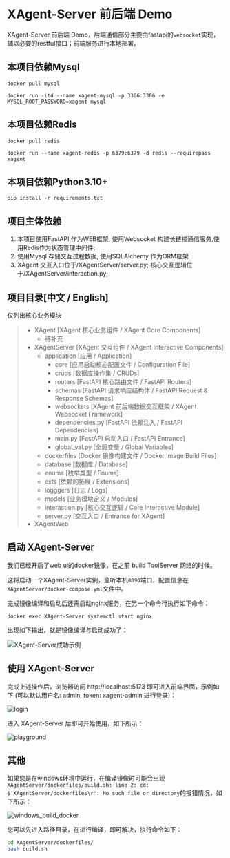 # XAgent-Server 前后端 Demo

XAgent-Server 前后端 Demo，后端通信部分主要由fastapi的`websocket`实现，辅以必要的restful接口；前端服务进行本地部署。

## 本项目依赖Mysql
```shell
docker pull mysql

docker run -itd --name xagent-mysql -p 3306:3306 -e MYSQL_ROOT_PASSWORD=xagent mysql
```

## 本项目依赖Redis
```shell
docker pull redis

docker run --name xagent-redis -p 6379:6379 -d redis --requirepass xagent
```

## 本项目依赖Python3.10+
```shell
pip install -r requirements.txt
```

## 项目主体依赖
1. 本项目使用FastAPI 作为WEB框架, 使用Websocket 构建长链接通信服务,使用Redis作为状态管理中间件;
2. 使用Mysql 存储交互过程数据, 使用SQLAlchemy 作为ORM框架
3. XAgent 交互入口位于/XAgentServer/server.py; 核心交互逻辑位于/XAgentServer/interaction.py;


## 项目目录[中文 / English]
仅列出核心业务模块
>- XAgent [XAgent 核心业务组件 / XAgent Core Components]
>   - 待补充
>- XAgentServer [XAgent 交互组件 / XAgent Interactive Components]
>   - application [应用 / Application]
>       - core [应用启动核心配置文件 / Configuration File]
>       - cruds [数据库操作集 / CRUDs]
>       - routers [FastAPI 核心路由文件 / FastAPI Routers]
>       - schemas [FastAPI 请求响应结构体 / FastAPI Request & Response Schemas]
>       - websockets [XAgent 前后端数据交互框架 / XAgent Websocket Framework]
>       - dependencies.py [FastAPI 依赖注入 / FastAPI Dependencies]
>       - main.py [FastAPI 启动入口 / FastAPI Entrance]
>       - global_val.py [全局变量 / Global Variables]
>   - dockerfiles [Docker 镜像构建文件 / Docker Image Build Files]
>   - database [数据库 / Database]
>   - enums [枚举类型 / Enums]
>   - exts [依赖的拓展 / Extensions]
>   - logggers [日志 / Logs]
>   - models [业务模块定义 / Modules]
>   - interaction.py [核心交互逻辑 / Core Interactive Module]
>   - server.py [交互入口 / Entrance for XAgent]
>- XAgentWeb


## 启动 XAgent-Server

我们已经开启了web ui的docker镜像，在之前 build ToolServer 网络的时候。

这将启动一个XAgent-Server实例，监听本机`8090`端口，配置信息在`XAgentServer/docker-compose.yml`文件中。

完成镜像编译和启动后还需启动nginx服务，在另一个命令行执行如下命令：

```
docker exec XAgent-Server systemctl start nginx
```

出现如下输出，就是镜像编译与启动成功了：

![XAgent-Server成功示例](https://gitee.com/sailaoda/pic2/raw/master/2023/202309272123424.png)


## 使用 XAgent-Server
完成上述操作后，浏览器访问 http://localhost:5173 即可进入前端界面，示例如下 (可以默认用户名: admin, token: xagent-admin 进行登录)：

![login](https://gitee.com/sailaoda/pic2/raw/master/2023/202309272130865.png)

进入 XAgent-Server 后即可开始使用，如下所示：

![playground](https://gitee.com/sailaoda/pic2/raw/master/2023/202309272132478.png)

## 其他

如果您是在windows环境中运行，在编译镜像时可能会出现`XAgentServer/dockerfiles/build.sh: line 2: cd: $'XAgentServer/dockerfiles\r': No such file or directory`的报错情况，如下所示：

![windows_build_docker](https://gitee.com/sailaoda/pic2/raw/master/2023/202309280213559.png)

您可以先进入路径目录，在进行编译，即可解决，执行命令如下：

```bash
cd XAgentServer/dockerfiles/
bash build.sh
```

